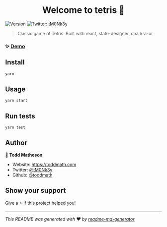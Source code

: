 <h1 align="center">Welcome to tetris 👋</h1>
<p>
  <a href="https://www.npmjs.com/package/tetris" target="_blank">
    <img alt="Version" src="https://img.shields.io/npm/v/tetris.svg">
  </a>
  <a href="https://twitter.com/tM0Nk3y" target="_blank">
    <img alt="Twitter: tM0Nk3y" src="https://img.shields.io/twitter/follow/tM0Nk3y.svg?style=social" />
  </a>
</p>

> Classic game of Tetris. Built with react, state-designer, charkra-ui.

### ✨ [Demo](https://tetris-ts.netlify.app/)

## Install

```sh
yarn
```

## Usage

```sh
yarn start
```

## Run tests

```sh
yarn test
```

## Author

👤 **Todd Matheson**

- Website: https://toddmath.com
- Twitter: [@tM0Nk3y](https://twitter.com/tM0Nk3y)
- Github: [@toddmath](https://github.com/toddmath)

## Show your support

Give a ⭐️ if this project helped you!

---

_This README was generated with ❤️ by [readme-md-generator](https://github.com/kefranabg/readme-md-generator)_
